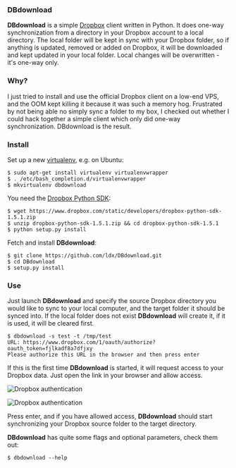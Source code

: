 ### DBdownload

**DBdownload** is a simple [Dropbox](http://www.dropbox.com) client written in
Python. It does one-way synchronization from a directory in your Dropbox
account to a local directory. The local folder will be kept in sync with your
Dropbox folder, so if anything is updated, removed or added on Dropbox, it will
be downloaded and kept updated in your local folder. Local changes will be
overwritten - it's one-way only.

### Why?

I just tried to install and use the official Dropbox client on a low-end VPS,
and the OOM kept killing it because it was such a memory hog.  Frustrated by
not being able no simply sync a folder to my box, I checked out whether I
could hack together a simple client which only did one-way synchronization.
DBdownload is the result.

### Install

Set up a new [virtualenv](http://www.virtualenv.org/en/1.9.X/), e.g. on Ubuntu:

    $ sudo apt-get install virtualenv virtualenvwrapper
    $ . /etc/bash_completion.d/virtualenvwrapper
    $ mkvirtualenv dbdownload

You need the [Dropbox Python SDK](https://www.dropbox.com/developers/core/setup#python):

    $ wget https://www.dropbox.com/static/developers/dropbox-python-sdk-1.5.1.zip
    $ unzip dropbox-python-sdk-1.5.1.zip && cd dropbox-python-sdk-1.5.1
    $ python setup.py install

Fetch and install **DBdownload**:

    $ git clone https://github.com/ldx/DBdownload.git
    $ cd DBdownload
    $ setup.py install

### Use

Just launch **DBdownload** and specify the source Dropbox directory you would
like to sync to your local computer, and the target folder it should be synced
into. If the local folder does not exist **DBdownload** will create it, if it
is used, it will be cleared first.

    $ dbdownload -s test -t /tmp/test
    URL: https://www.dropbox.com/1/oauth/authorize?oauth_token=fjlkadf8a7dfjxy
    Please authorize this URL in the browser and then press enter

If this is the first time **DBdownload** is started, it will request access to
your Dropbox data. Just open the link in your browser and allow access.

![Dropbox authentication](http://nilvec.com/static/images/db_oauth.png)

![Dropbox authentication](http://nilvec.com/static/images/db_oauth_success.png)

Press enter, and if you have allowed access, **DBdownload** should start
synchronizing your Dropbox source folder to the target directory.

**DBdownload** has quite some flags and optional parameters, check them out:

    $ dbdownload --help
